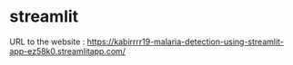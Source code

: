 # streamlit
URL to the website : https://kabirrrr19-malaria-detection-using-streamlit-app-ez58k0.streamlitapp.com/

